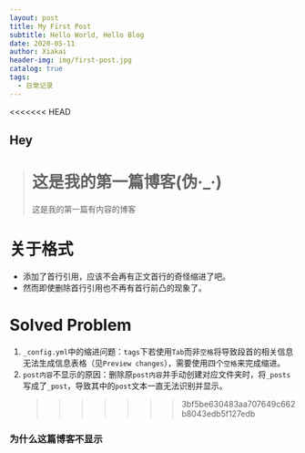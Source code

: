 ```yaml
---
layout: post
title: My First Post
subtitle: Hello World, Hello Blog
date: 2020-05-11
author: Xiakai
header-img: img/first-post.jpg
catalog: true
tags:
  - 日常记录
---
```


<<<<<<< HEAD

## Hey

> # 这是我的第一篇博客(伪·\_·)
>
> 这是我的第一篇有内容的博客

# 关于格式

- 添加了首行引用，应该不会再有正文首行的奇怪缩进了吧。
- 然而即使删除首行引用也不再有首行前凸的现象了。

# Solved Problem

1. `_config.yml`中的缩进问题：`tags`下若使用`Tab`而非`空格`将导致段首的相关信息无法生成信息表格（见`Preview changes`），需要使用四个`空格`来完成缩进。
2. `post内容`不显示的原因：删除原`post内容`并手动创建对应文件夹时，将`_posts`写成了`_post`，导致其中的`post`文本一直无法识别并显示。
   > > > > > > > 3bf5be630483aa707649c662b8043edb5f127edb

### 为什么这篇博客不显示
